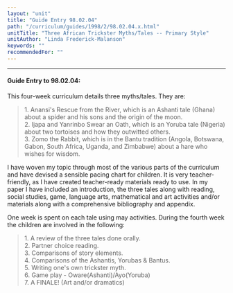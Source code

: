 ```yaml
---
layout: "unit"
title: "Guide Entry 98.02.04"
path: "/curriculum/guides/1998/2/98.02.04.x.html"
unitTitle: "Three African Trickster Myths/Tales -- Primary Style"
unitAuthor: "Linda Frederick-Malanson"
keywords: ""
recommendedFor: ""
---
```

<body>
<hr/>
<h4>
Guide Entry to 98.02.04:
</h4>
This four-week curriculum details three myths/tales.  They are:
<blockquote>
<dl>
<dt>
1.  Anansi's Rescue from the River, which is an Ashanti tale (Ghana) about a spider and his sons and the origin of the moon.
<dt>
2.  Ijapa and Yanrinbo Swear an Oath, which is an Yoruba tale (Nigeria) about two tortoises and how they outwitted others.
<dt>
3.  Zomo the Rabbit, which is in the Bantu tradition (Angola, Botswana, Gabon, South Africa, Uganda, and Zimbabwe) about a hare who wishes for wisdom.
</dt>
</dt>
</dt>
</dl>
</blockquote>
I have woven my topic through most of the various parts of the curriculum and have devised a sensible pacing chart for children.  It is very teacher-friendly, as I have created teacher-ready materials ready to use.  In my paper I have included an introduction, the three tales along with reading, social studies, game, language arts, mathematical and art activities and/or materials along with a comprehensive bibliography and appendix.
<p>
One week is spent on each tale using may activities.  During the fourth week the children are involved in the following:
</p>
<blockquote>
<dl>
<dt>
1.  A review of the three tales done orally.
<dt>
2.  Partner choice reading.
<dt>
3.  Comparisons of story elements.
<dt>
4.  Comparisons of the Ashantis, Yorubas &amp; Bantus.
<dt>
5.  Writing one's own trickster myth.
<dt>
6.  Game play - Oware(Ashanti)/Ayo(Yoruba)
<dt>
7.  A FINALE! (Art and/or dramatics)
</dt>
</dt>
</dt>
</dt>
</dt>
</dt>
</dt>
</dl>
</blockquote>
</body>
